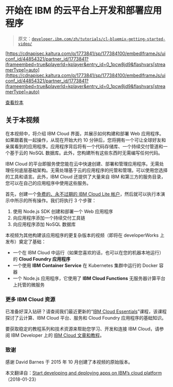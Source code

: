 # 开始在 IBM 的云平台上开发和部署应用程序

> 原文：[`developer.ibm.com/zh/tutorials/cl-bluemix-getting-started-video/`](https://developer.ibm.com/zh/tutorials/cl-bluemix-getting-started-video/)

[https://cdnapisec.kaltura.com/p/1773841/sp/177384100/embedIframeJs/uiconf_id/44854321/partner_id/1773841?iframeembed=true&playerId=kplayer&entry_id=0_1pcw8jd9&flashvars[streamerType]=auto](https://cdnapisec.kaltura.com/p/1773841/sp/177384100/embedIframeJs/uiconf_id/44854321/partner_id/1773841?iframeembed=true&playerId=kplayer&entry_id=0_1pcw8jd9&flashvars[streamerType]=auto)

[查看抄本](https://www.ibm.com/developerworks/cn/cloud/library/cl-bluemix-getting-started-video/IBM-cloud-intro-1Q18.txt)

## 关于本视频

在本视频中，将介绍 IBM Cloud 界面，并展示如何构建和部署 Web 应用程序。如果跟着我一起操作，从现在开始大约 10 分钟后，您将拥有一个可让全球好友和亲属看到的应用程序。应用程序背后将有一个代码存储库、一个持续交付管道和一个基于云的 NoSQL 数据库。此外，您构建所有这些东西时无需编写任何代码。

IBM Cloud 的平台即服务使您能在云中快速创建、部署和管理应用程序。无需处理任何底层基础架构。无需处理基于云的应用程序的托管和管理。可以使用您选择的工具和语言。此外，IBM Cloud 还提供了大量来自 IBM 和第三方的服务目录，您可以在自己的应用程序中使用这些服务。

首先，创建一个[免费的、永不过期的 IBM Cloud Lite 帐户](https://cloud.ibm.com/registration?cm_sp=ibmdev-_-developer-tutorials-_-cloudreg)，然后就可以执行本演示中所示的所有操作。我们将执行 3 个步骤：

1.  使用 Node.js SDK 创建和部署一个 Web 应用程序
2.  向应用程序添加一个持续交付工具链
3.  向应用程序添加 NoSQL 数据库

本视频为其他构建该应用程序的更复杂版本的视频（即将在 developerWorks 上发布）奠定了基础：

*   一个在 IBM Cloud 中运行（如果您喜欢的话，也可以在您的机器本地运行）的 **Cloud Foundry 应用程序**
*   一个使用 **IBM Container Service** 在 Kubernetes 集群中运行的 Docker 容器
*   一个 Node.js 应用程序，它使用了 **IBM Cloud Functions** 无服务器计算平台上托管的微服务

### 更多 IBM Cloud 资源

已准备好深入钻研？请查阅我们最近更新的“[IBM Cloud Essentials](https://cognitiveclass.ai/courses/ibm-cloud-essentials/)”课程，该课程探讨了云计算、IBM Cloud 平台、服务和 Cloud Foundry 应用程序的基础知识。

要获取稳定的教程系列和技术资源来帮助您学习、开发和连接 IBM Cloud，请参阅 IBM Developer 上的 [IBM Cloud 文章和教程](https://developer.ibm.com/zh/depmodels/cloud/)。

### 致谢

感谢 David Barnes 于 2015 年 10 月创建了本视频的原始版本。

本文翻译自：[Start developing and deploying apps on IBM’s cloud platform](https://developer.ibm.com/tutorials/cl-bluemix-getting-started-video/)（2018-01-23）